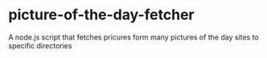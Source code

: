 # picture-of-the-day-fetcher
A node.js script that fetches pricures form many pictures of the day sites to specific directories